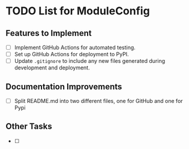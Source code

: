 # TODO List for ModuleConfig

## Features to Implement

-   [ ] Implement GitHub Actions for automated testing.
-   [ ] Set up GitHub Actions for deployment to PyPI.
-   [ ] Update `.gitignore` to include any new files generated during development and deployment.

## Documentation Improvements

-   [ ] Split README.md into two different files, one for GitHub and one for Pypi

## Other Tasks

-   [ ]
